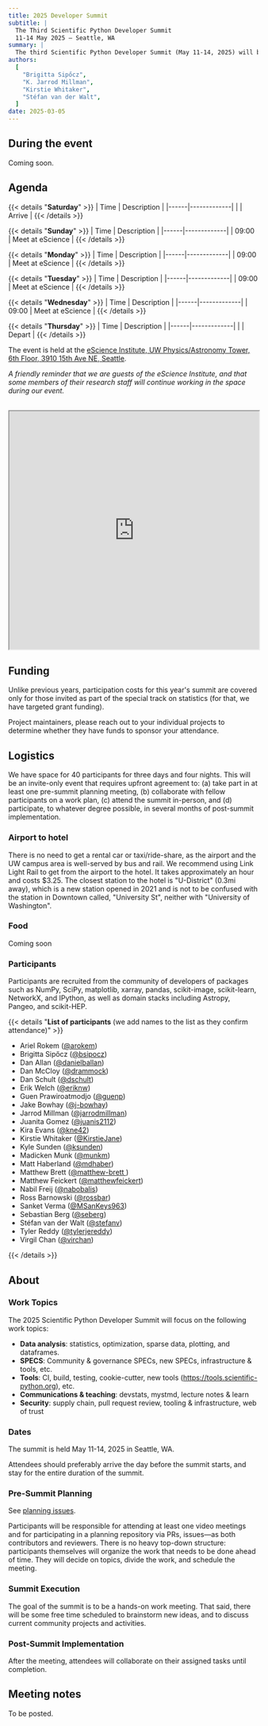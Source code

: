 ```yaml
---
title: 2025 Developer Summit
subtitle: |
  The Third Scientific Python Developer Summit
  11-14 May 2025 – Seattle, WA
summary: |
  The third Scientific Python Developer Summit (May 11-14, 2025) will be hosted by the eScience Institute at the University of Washington. The week-long summit will bring together forty participants, who will develop shared infrastructure for libraries in the Scientific Python ecosystem.
authors:
  [
    "Brigitta Sipőcz",
    "K. Jarrod Millman",
    "Kirstie Whitaker",
    "Stéfan van der Walt",
  ]
date: 2025-03-05
---
```


## During the event

Coming soon.

## Agenda

<style type="text/css">
table {
  margin-left: 0 !important;
}
</style>

{{< details "**Saturday**" >}}
| Time | Description |
|------|-------------|
| | Arrive |
{{< /details >}}

{{< details "**Sunday**" >}}
| Time | Description |
|------|-------------|
| 09:00 | Meet at eScience |
{{< /details >}}

{{< details "**Monday**" >}}
| Time | Description |
|------|-------------|
| 09:00 | Meet at eScience |
{{< /details >}}

{{< details "**Tuesday**" >}}
| Time | Description |
|------|-------------|
| 09:00 | Meet at eScience |
{{< /details >}}

{{< details "**Wednesday**" >}}
| Time | Description |
|------|-------------|
| 09:00 | Meet at eScience |
{{< /details >}}

{{< details "**Thursday**" >}}
| Time | Description |
|------|-------------|
| | Depart |
{{< /details >}}

</div>

The event is held at the [eScience Institute, UW Physics/Astronomy Tower, 6th Floor, 3910 15th Ave NE, Seattle](https://goo.gl/maps/EfkoHtvZad3fYMx77).

_A friendly reminder that we are guests of the eScience Institute, and
that some members of their research staff will continue working in the space
during our event._

<br/>
<iframe
  src="https://www.google.com/maps/d/embed?mid=1EYtbQdkFmCCFasChSgf_RcZKz5ztKvw&ehbc=2E312F"
  width="100%" height="480"
>
</iframe>

## Funding

Unlike previous years, participation costs for this year's summit are covered
only for those invited as part of the special track on statistics (for that, we have targeted grant funding).

Project maintainers, please reach out to your individual projects to determine
whether they have funds to sponsor your attendance.

## Logistics

We have space for 40 participants for three days and four nights.
This will be an invite-only event that requires upfront agreement to:
(a) take part in at least one pre-summit planning meeting,
(b) collaborate with fellow participants on a work plan,
(c) attend the summit in-person, and
(d) participate, to whatever degree possible, in several months of post-summit implementation.

### Airport to hotel

There is no need to get a rental car or taxi/ride-share, as the airport and the UW campus area is well-served by bus and rail.
We recommend using Link Light Rail to get from the airport to the hotel. It takes approximately an hour and costs $3.25.
The closest station to the hotel is "U-District" (0.3mi away), which is a new station opened in 2021 and is not to be confused with the station in Downtown called, "University St", neither with "University of Washington".

### Food

Coming soon

### Participants

Participants are recruited from the community of developers of packages
such as NumPy, SciPy, matplotlib, xarray, pandas, scikit-image, scikit-learn,
NetworkX, and IPython, as well as domain stacks including Astropy, Pangeo, and
scikit-HEP.

{{< details "**List of participants** (we add names to the list as they confirm attendance)" >}}


- Ariel Rokem ([@arokem](https://github.com/arokem))
- Brigitta Sipőcz ([@bsipocz](https://github.com/bsipocz))
- Dan Allan ([@danielballan](https://github.com/danielballan))
- Dan McCloy ([@drammock](https://github.com/drammock))
- Dan Schult ([@dschult](https://github.com/dschult))
- Erik Welch ([@eriknw](https://github.com/eriknw))
- Guen Prawiroatmodjo ([@guenp](https://github.com/guenp))
- Jake Bowhay ([@j-bowhay](https://github.com/j-bowhay))
- Jarrod Millman ([@jarrodmillman](https://github.com/jarrodmillman))
- Juanita Gomez ([@juanis2112](https://github.com/juanis2112))
- Kira Evans ([@kne42](https://github.com/kne42))
- Kirstie Whitaker ([@KirstieJane](https://github.com/KirstieJane))
- Kyle Sunden ([@ksunden](https://github.com/ksunden))
- Madicken Munk ([@munkm](https://github.com/munkm))
- Matt Haberland ([@mdhaber](https://github.com/mdhaber))
- Matthew Brett ([@matthew-brett ](https://github.com/matthew-brett))
- Matthew Feickert ([@matthewfeickert](https://github.com/matthewfeickert))
- Nabil Freij ([@nabobalis](https://github.com/nabobalis))
- Ross Barnowski ([@rossbar](https://github.com/rossbar))
- Sanket Verma ([@MSanKeys963](https://github.com/MSanKeys963))
- Sebastian Berg ([@seberg](https://github.com/seberg))
- Stéfan van der Walt ([@stefanv](https://github.com/stefanv))
- Tyler Reddy ([@tylerjereddy](https://github.com/tylerjereddy))
- Virgil Chan ([@virchan](https://github.com/virchan))


{{< /details >}}

## About

### Work Topics

The 2025 Scientific Python Developer Summit will focus on the following work topics:

- **Data analysis**: statistics, optimization, sparse data, plotting, and dataframes.
- **SPECS**: Community & governance SPECs, new SPECs, infrastructure & tools, etc.
- **Tools**: CI, build, testing, cookie-cutter, new tools (https://tools.scientific-python.org), etc.
- **Communications & teaching**: devstats, mystmd, lecture notes & learn
- **Security**: supply chain, pull request review, tooling & infrastructure, web of trust

### Dates

The summit is held May 11-14, 2025 in Seattle, WA.

Attendees should preferably arrive the day before the summit starts, and stay for the entire duration of the summit.

### Pre-Summit Planning

See [planning issues](https://github.com/scientific-python/summit-2025/issues).

Participants will be responsible for attending at least one video meetings and for participating in a planning repository via PRs, issues—as both contributors and reviewers.
There is no heavy top-down structure: participants themselves will organize the work that needs to be done ahead of time.
They will decide on topics, divide the work, and schedule the meeting.

### Summit Execution

The goal of the summit is to be a hands-on work meeting.
That said, there will be some free time scheduled to brainstorm new ideas, and to discuss current community projects and activities.

### Post-Summit Implementation

After the meeting, attendees will collaborate on their assigned tasks until completion.

## Meeting notes

To be posted.
